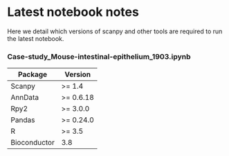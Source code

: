 # Latest notebook notes

Here we detail which versions of scanpy and other tools are required to run the latest notebook.

### Case-study_Mouse-intestinal-epithelium_1903.ipynb

| Package      | Version   |
|--------------|-----------|
| Scanpy       | >= 1.4    |
| AnnData      | >= 0.6.18 |
| Rpy2         | >= 3.0.0  |
| Pandas       | >= 0.24.0 |
| R            | >= 3.5    |
| Bioconductor | 3.8       |


